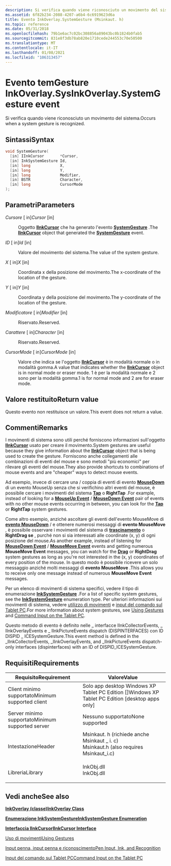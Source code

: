 ```yaml
---
description: Si verifica quando viene riconosciuto un movimento del sistema.
ms.assetid: 6f82b234-2088-4207-a6b4-6c6919623d6a
title: Evento InkOverlay.SystemGesture (Msinkaut. h)
ms.topic: reference
ms.date: 05/31/2018
ms.openlocfilehash: 79b1e6ac7c02bc308856a89043bc0b1824b0fab5
ms.sourcegitcommit: 831e8f3db78ab820e1710cede244553c70e50500
ms.translationtype: MT
ms.contentlocale: it-IT
ms.lasthandoff: 01/08/2021
ms.locfileid: "106313457"
---
```

# <a name="inkoverlaysystemgesture-event"></a><span data-ttu-id="26dd1-103">Evento temGesture InkOverlay.Sys</span><span class="sxs-lookup"><span data-stu-id="26dd1-103">InkOverlay.SystemGesture event</span></span>

<span data-ttu-id="26dd1-104">Si verifica quando viene riconosciuto un movimento del sistema.</span><span class="sxs-lookup"><span data-stu-id="26dd1-104">Occurs when a system gesture is recognized.</span></span>

## <a name="syntax"></a><span data-ttu-id="26dd1-105">Sintassi</span><span class="sxs-lookup"><span data-stu-id="26dd1-105">Syntax</span></span>


```C++
void SystemGesture(
  [in] IInkCursor       *Cursor,
  [in] InkSystemGesture Id,
  [in] long             X,
  [in] long             Y,
  [in] long             Modifier,
  [in] BSTR             Character,
  [in] long             CursorMode
);
```



## <a name="parameters"></a><span data-ttu-id="26dd1-106">Parametri</span><span class="sxs-lookup"><span data-stu-id="26dd1-106">Parameters</span></span>

<dl> <dt>

<span data-ttu-id="26dd1-107">*Cursore* \[ in\]</span><span class="sxs-lookup"><span data-stu-id="26dd1-107">*Cursor* \[in\]</span></span>
</dt> <dd>

<span data-ttu-id="26dd1-108">Oggetto [**IInkCursor**](/windows/desktop/api/msinkaut/nn-msinkaut-iinkcursor) che ha generato l'evento [**SystemGesture**](inkcollector-systemgesture.md) .</span><span class="sxs-lookup"><span data-stu-id="26dd1-108">The [**IInkCursor**](/windows/desktop/api/msinkaut/nn-msinkaut-iinkcursor) object that generated the [**SystemGesture**](inkcollector-systemgesture.md) event.</span></span>

</dd> <dt>

<span data-ttu-id="26dd1-109">*ID* \[ in\]</span><span class="sxs-lookup"><span data-stu-id="26dd1-109">*Id* \[in\]</span></span>
</dt> <dd>

<span data-ttu-id="26dd1-110">Valore del movimento del sistema.</span><span class="sxs-lookup"><span data-stu-id="26dd1-110">The value of the system gesture.</span></span>

</dd> <dt>

<span data-ttu-id="26dd1-111">*X* \[ in\]</span><span class="sxs-lookup"><span data-stu-id="26dd1-111">*X* \[in\]</span></span>
</dt> <dd>

<span data-ttu-id="26dd1-112">Coordinata x della posizione del movimento.</span><span class="sxs-lookup"><span data-stu-id="26dd1-112">The x-coordinate of the location of the gesture.</span></span>

</dd> <dt>

<span data-ttu-id="26dd1-113">*Y* \[ in\]</span><span class="sxs-lookup"><span data-stu-id="26dd1-113">*Y* \[in\]</span></span>
</dt> <dd>

<span data-ttu-id="26dd1-114">Coordinata y della posizione del movimento.</span><span class="sxs-lookup"><span data-stu-id="26dd1-114">The y-coordinate of the location of the gesture.</span></span>

</dd> <dt>

<span data-ttu-id="26dd1-115">*Modificatore* \[ in\]</span><span class="sxs-lookup"><span data-stu-id="26dd1-115">*Modifier* \[in\]</span></span>
</dt> <dd>

<span data-ttu-id="26dd1-116">Riservato.</span><span class="sxs-lookup"><span data-stu-id="26dd1-116">Reserved.</span></span>

</dd> <dt>

<span data-ttu-id="26dd1-117">*Carattere* \[ in\]</span><span class="sxs-lookup"><span data-stu-id="26dd1-117">*Character* \[in\]</span></span>
</dt> <dd>

<span data-ttu-id="26dd1-118">Riservato.</span><span class="sxs-lookup"><span data-stu-id="26dd1-118">Reserved.</span></span>

</dd> <dt>

<span data-ttu-id="26dd1-119">*CursorMode* \[ in\]</span><span class="sxs-lookup"><span data-stu-id="26dd1-119">*CursorMode* \[in\]</span></span>
</dt> <dd>

<span data-ttu-id="26dd1-120">Valore che indica se l'oggetto [**IInkCursor**](/windows/desktop/api/msinkaut/nn-msinkaut-iinkcursor) è in modalità normale o in modalità gomma.</span><span class="sxs-lookup"><span data-stu-id="26dd1-120">A value that indicates whether the [**IInkCursor**](/windows/desktop/api/msinkaut/nn-msinkaut-iinkcursor) object is in normal mode or eraser mode.</span></span> <span data-ttu-id="26dd1-121">1 è per la modalità normale e 2 sono per la modalità gomma.</span><span class="sxs-lookup"><span data-stu-id="26dd1-121">1 is for normal mode and 2 are for eraser mode.</span></span>

</dd> </dl>

## <a name="return-value"></a><span data-ttu-id="26dd1-122">Valore restituito</span><span class="sxs-lookup"><span data-stu-id="26dd1-122">Return value</span></span>

<span data-ttu-id="26dd1-123">Questo evento non restituisce un valore.</span><span class="sxs-lookup"><span data-stu-id="26dd1-123">This event does not return a value.</span></span>

## <a name="remarks"></a><span data-ttu-id="26dd1-124">Commenti</span><span class="sxs-lookup"><span data-stu-id="26dd1-124">Remarks</span></span>

<span data-ttu-id="26dd1-125">I movimenti di sistema sono utili perché forniscono informazioni sull'oggetto [**IInkCursor**](/windows/desktop/api/msinkaut/nn-msinkaut-iinkcursor) usato per creare il movimento.</span><span class="sxs-lookup"><span data-stu-id="26dd1-125">System gestures are useful because they give information about the [**IInkCursor**](/windows/desktop/api/msinkaut/nn-msinkaut-iinkcursor) object that is being used to create the gesture.</span></span> <span data-ttu-id="26dd1-126">Forniscono anche collegamenti alle combinazioni di eventi del mouse e sono metodi "più economici" per rilevare gli eventi del mouse.</span><span class="sxs-lookup"><span data-stu-id="26dd1-126">They also provide shortcuts to combinations of mouse events and are "cheaper" ways to detect mouse events.</span></span>

<span data-ttu-id="26dd1-127">Ad esempio, invece di cercare una [](inkcollector-mouseup.md)  /  coppia di eventi di evento [**MouseDown**](inkcollector-mousedown.md) di un evento MouseUp senza che si verifichino altri eventi del mouse, è possibile cercare i movimenti del sistema [**Tap**](/windows/desktop/api/msinkaut/ne-msinkaut-inksystemgesture) o **RightTap** .</span><span class="sxs-lookup"><span data-stu-id="26dd1-127">For example, instead of looking for a [**MouseUp Event**](inkcollector-mouseup.md) / [**MouseDown Event**](inkcollector-mousedown.md) pair of events with no other mouse events occurring in between, you can look for the [**Tap**](/windows/desktop/api/msinkaut/ne-msinkaut-inksystemgesture) or **RightTap** system gestures.</span></span>

<span data-ttu-id="26dd1-128">Come altro esempio, anziché ascoltare gli eventi dell'evento MouseMove di [**evento MouseDown**](inkcollector-mousedown.md)  /  [](inkcollector-mousemove.md) e ottenere numerosi messaggi di **evento MouseMove** , è possibile osservare i movimenti del sistema di [**trascinamento**](/windows/desktop/api/msinkaut/ne-msinkaut-inksystemgesture) o **RightDrag se** , purché non si sia interessati alle coordinate (x, y) di ogni posizione del mouse.</span><span class="sxs-lookup"><span data-stu-id="26dd1-128">As another example, instead of listening for [**MouseDown Event**](inkcollector-mousedown.md) / [**MouseMove Event**](inkcollector-mousemove.md) events and getting numerous **MouseMove Event** messages, you can watch for the [**Drag**](/windows/desktop/api/msinkaut/ne-msinkaut-inksystemgesture) or **RightDrag** system gestures as long as you're not interested in the (x, y) coordinates of every position of the mouse.</span></span> <span data-ttu-id="26dd1-129">In questo modo è possibile ricevere un solo messaggio anziché molti messaggi di **evento MouseMove** .</span><span class="sxs-lookup"><span data-stu-id="26dd1-129">This allows you to receive only one message instead of numerous **MouseMove Event** messages.</span></span>

<span data-ttu-id="26dd1-130">Per un elenco di movimenti di sistema specifici, vedere il tipo di enumerazione [**InkSystemGesture**](/windows/desktop/api/msinkaut/ne-msinkaut-inksystemgesture) .</span><span class="sxs-lookup"><span data-stu-id="26dd1-130">For a list of specific system gestures, see the [**InkSystemGesture**](/windows/desktop/api/msinkaut/ne-msinkaut-inksystemgesture) enumeration type.</span></span> <span data-ttu-id="26dd1-131">Per ulteriori informazioni sui movimenti di sistema, vedere [utilizzo di movimenti](using-gestures.md) e [input del comando sul Tablet PC](/previous-versions//dd314533(v=vs.85)).</span><span class="sxs-lookup"><span data-stu-id="26dd1-131">For more information about system gestures, see [Using Gestures](using-gestures.md) and [Command Input on the Tablet PC](/previous-versions//dd314533(v=vs.85)).</span></span>

<span data-ttu-id="26dd1-132">Questo metodo di evento è definito nelle \_ interfacce IInkCollectorEvents, \_ IInkOverlayEvents e \_ IInkPictureEvents dispatch (DISPINTERFACES) con ID DISPID \_ ICESystemGesture.</span><span class="sxs-lookup"><span data-stu-id="26dd1-132">This event method is defined in the \_IInkCollectorEvents, \_IInkOverlayEvents, and \_IInkPictureEvents dispatch-only interfaces (dispinterfaces) with an ID of DISPID\_ICESystemGesture.</span></span>

## <a name="requirements"></a><span data-ttu-id="26dd1-133">Requisiti</span><span class="sxs-lookup"><span data-stu-id="26dd1-133">Requirements</span></span>



| <span data-ttu-id="26dd1-134">Requisito</span><span class="sxs-lookup"><span data-stu-id="26dd1-134">Requirement</span></span> | <span data-ttu-id="26dd1-135">Valore</span><span class="sxs-lookup"><span data-stu-id="26dd1-135">Value</span></span> |
|-------------------------------------|---------------------------------------------------------------------------------------------------------------------|
| <span data-ttu-id="26dd1-136">Client minimo supportato</span><span class="sxs-lookup"><span data-stu-id="26dd1-136">Minimum supported client</span></span><br/> | <span data-ttu-id="26dd1-137">Solo app desktop Windows XP Tablet PC Edition \[\]</span><span class="sxs-lookup"><span data-stu-id="26dd1-137">Windows XP Tablet PC Edition \[desktop apps only\]</span></span><br/>                                                       |
| <span data-ttu-id="26dd1-138">Server minimo supportato</span><span class="sxs-lookup"><span data-stu-id="26dd1-138">Minimum supported server</span></span><br/> | <span data-ttu-id="26dd1-139">Nessuno supportato</span><span class="sxs-lookup"><span data-stu-id="26dd1-139">None supported</span></span><br/>                                                                                           |
| <span data-ttu-id="26dd1-140">Intestazione</span><span class="sxs-lookup"><span data-stu-id="26dd1-140">Header</span></span><br/>                   | <dl> <span data-ttu-id="26dd1-141"><dt>Msinkaut. h (richiede anche Msinkaut \_ i. c)</dt></span><span class="sxs-lookup"><span data-stu-id="26dd1-141"><dt>Msinkaut.h (also requires Msinkaut\_i.c)</dt></span></span> </dl> |
| <span data-ttu-id="26dd1-142">Libreria</span><span class="sxs-lookup"><span data-stu-id="26dd1-142">Library</span></span><br/>                  | <dl> <span data-ttu-id="26dd1-143"><dt>InkObj.dll</dt></span><span class="sxs-lookup"><span data-stu-id="26dd1-143"><dt>InkObj.dll</dt></span></span> </dl>                               |



## <a name="see-also"></a><span data-ttu-id="26dd1-144">Vedi anche</span><span class="sxs-lookup"><span data-stu-id="26dd1-144">See also</span></span>

<dl> <dt>

[<span data-ttu-id="26dd1-145">**InkOverlay (classe)**</span><span class="sxs-lookup"><span data-stu-id="26dd1-145">**InkOverlay Class**</span></span>](inkoverlay-class.md)
</dt> <dt>

[<span data-ttu-id="26dd1-146">**Enumerazione InkSystemGesture**</span><span class="sxs-lookup"><span data-stu-id="26dd1-146">**InkSystemGesture Enumeration**</span></span>](/windows/desktop/api/msinkaut/ne-msinkaut-inksystemgesture)
</dt> <dt>

[<span data-ttu-id="26dd1-147">**Interfaccia IInkCursor**</span><span class="sxs-lookup"><span data-stu-id="26dd1-147">**IInkCursor Interface**</span></span>](/windows/desktop/api/msinkaut/nn-msinkaut-iinkcursor)
</dt> <dt>

[<span data-ttu-id="26dd1-148">Uso di movimenti</span><span class="sxs-lookup"><span data-stu-id="26dd1-148">Using Gestures</span></span>](using-gestures.md)
</dt> <dt>

[<span data-ttu-id="26dd1-149">Input penna, input penna e riconoscimento</span><span class="sxs-lookup"><span data-stu-id="26dd1-149">Pen Input, Ink, and Recognition</span></span>](pen-input--ink--and-recognition.md)
</dt> <dt>

<span data-ttu-id="26dd1-150">[Input del comando sul Tablet PC](/previous-versions//dd314533(v=vs.85))</span><span class="sxs-lookup"><span data-stu-id="26dd1-150">[Command Input on the Tablet PC](/previous-versions//dd314533(v=vs.85))</span></span>
</dt> </dl>

 

